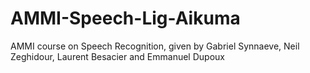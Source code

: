 # AMMI-Speech-Lig-Aikuma
AMMI course on Speech Recognition, given by Gabriel Synnaeve, Neil Zeghidour, Laurent Besacier and Emmanuel Dupoux
